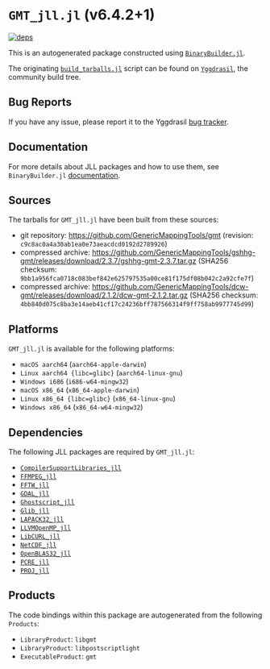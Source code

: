 # `GMT_jll.jl` (v6.4.2+1)

[![deps](https://juliahub.com/docs/GMT_jll/deps.svg)](https://juliahub.com/ui/Packages/GMT_jll/suLTA?page=2)

This is an autogenerated package constructed using [`BinaryBuilder.jl`](https://github.com/JuliaPackaging/BinaryBuilder.jl).

The originating [`build_tarballs.jl`](https://github.com/JuliaPackaging/Yggdrasil/blob/814a43c3165dd95fe7f4dd4cc0e7cb1f9e1d16d5/G/GMT/build_tarballs.jl) script can be found on [`Yggdrasil`](https://github.com/JuliaPackaging/Yggdrasil/), the community build tree.

## Bug Reports

If you have any issue, please report it to the Yggdrasil [bug tracker](https://github.com/JuliaPackaging/Yggdrasil/issues).

## Documentation

For more details about JLL packages and how to use them, see `BinaryBuilder.jl` [documentation](https://docs.binarybuilder.org/stable/jll/).

## Sources

The tarballs for `GMT_jll.jl` have been built from these sources:

* git repository: https://github.com/GenericMappingTools/gmt (revision: `c9c8ac0a4a30ab1ea0e73aeacdcd0192d2789926`)
* compressed archive: https://github.com/GenericMappingTools/gshhg-gmt/releases/download/2.3.7/gshhg-gmt-2.3.7.tar.gz (SHA256 checksum: `9bb1a956fca0718c083bef842e625797535a00ce81f175df08b042c2a92cfe7f`)
* compressed archive: https://github.com/GenericMappingTools/dcw-gmt/releases/download/2.1.2/dcw-gmt-2.1.2.tar.gz (SHA256 checksum: `4bb840d075c8ba3e14aeb41cf17c24236bff787566314f9ff758ab9977745d99`)

## Platforms

`GMT_jll.jl` is available for the following platforms:

* `macOS aarch64` (`aarch64-apple-darwin`)
* `Linux aarch64 {libc=glibc}` (`aarch64-linux-gnu`)
* `Windows i686` (`i686-w64-mingw32`)
* `macOS x86_64` (`x86_64-apple-darwin`)
* `Linux x86_64 {libc=glibc}` (`x86_64-linux-gnu`)
* `Windows x86_64` (`x86_64-w64-mingw32`)

## Dependencies

The following JLL packages are required by `GMT_jll.jl`:

* [`CompilerSupportLibraries_jll`](https://github.com/JuliaBinaryWrappers/CompilerSupportLibraries_jll.jl)
* [`FFMPEG_jll`](https://github.com/JuliaBinaryWrappers/FFMPEG_jll.jl)
* [`FFTW_jll`](https://github.com/JuliaBinaryWrappers/FFTW_jll.jl)
* [`GDAL_jll`](https://github.com/JuliaBinaryWrappers/GDAL_jll.jl)
* [`Ghostscript_jll`](https://github.com/JuliaBinaryWrappers/Ghostscript_jll.jl)
* [`Glib_jll`](https://github.com/JuliaBinaryWrappers/Glib_jll.jl)
* [`LAPACK32_jll`](https://github.com/JuliaBinaryWrappers/LAPACK32_jll.jl)
* [`LLVMOpenMP_jll`](https://github.com/JuliaBinaryWrappers/LLVMOpenMP_jll.jl)
* [`LibCURL_jll`](https://github.com/JuliaBinaryWrappers/LibCURL_jll.jl)
* [`NetCDF_jll`](https://github.com/JuliaBinaryWrappers/NetCDF_jll.jl)
* [`OpenBLAS32_jll`](https://github.com/JuliaBinaryWrappers/OpenBLAS32_jll.jl)
* [`PCRE_jll`](https://github.com/JuliaBinaryWrappers/PCRE_jll.jl)
* [`PROJ_jll`](https://github.com/JuliaBinaryWrappers/PROJ_jll.jl)

## Products

The code bindings within this package are autogenerated from the following `Products`:

* `LibraryProduct`: `libgmt`
* `LibraryProduct`: `libpostscriptlight`
* `ExecutableProduct`: `gmt`
